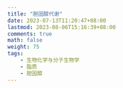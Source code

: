 ```yaml
---
title: "胆固醇代谢"
date: 2023-07-13T11:20:47+08:00
lastmod: 2023-08-06T15:16:39+08:00
comments: true
math: false
weight: 75
tags:
    - 生物化学与分子生物学
    - 脂质
    - 胆固醇
---
```



